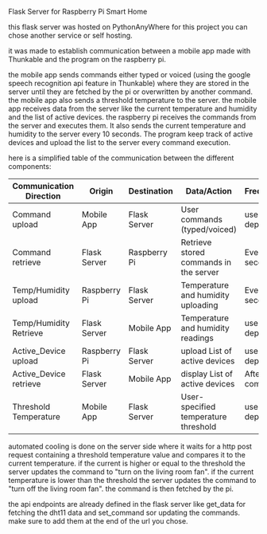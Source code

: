 Flask Server for Raspberry Pi Smart Home

this flask server was hosted on PythonAnyWhere for this project you can chose another service or self hosting. 

it was made to establish communication between a mobile app made with Thunkable and the program
on the raspberry pi.

the mobile app sends commands either typed or voiced (using the google speech recognition api feature in Thunkable)
where they are stored in the server until they are fetched by the pi or overwritten by another command.
the mobile app also sends a threshold temperature to the server.
the mobile app receives data from the server like the current temperature and humidity and the list of active devices.
the raspberry pi receives the commands from the server and executes them.
It also sends the current temperature and humidity to the server every 10 seconds.
The program keep track of active devices and upload the list to the server every command execution.

here is a simplified table of the communication between the different components:

| Communication Direction| Origin         | Destination   | Data/Action                              | Frequency         |
|------------------------|----------------|---------------|------------------------------------------|-------------------|
| Command upload         | Mobile App     | Flask Server  | User commands (typed/voiced)             | user dependant    |
| Command retrieve       | Flask Server   | Raspberry Pi  | Retrieve stored commands in the server   | Every second      |
| Temp/Humidity upload   | Raspberry Pi   | Flask Server  | Temperature and humidity uploading       | Every 10 seconds  |
| Temp/Humidity Retrieve | Flask Server   | Mobile App    | Temperature and humidity readings        | user dependant    |
| Active_Device upload   | Raspberry Pi   | Flask Server  | upload List of active devices            | user dependant    |
| Active_Device retrieve | Flask Server   | Mobile App    | display List of active devices           | After each command|
| Threshold Temperature  | Mobile App     | Flask Server  | User-specified temperature threshold     | user dependant    |


automated cooling is done on the server side where it waits for a http post request containing a threshold temperature value and compares it to the current temperature.
if the current is higher or equal to the threshold the server updates the command to "turn on the living room fan".
if the current temperature is lower than the threshold the server updates the command to "turn off the living room fan".
the command is then fetched by the pi.


the api endpoints are already defined in the flask server like get_data for fetching the dht11 data and set_command sor updating the commands.
make sure to add them at the end of the url you chose.